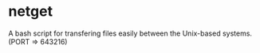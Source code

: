 # netget
A bash script for transfering files easily between the Unix-based systems. (PORT => 643216)
